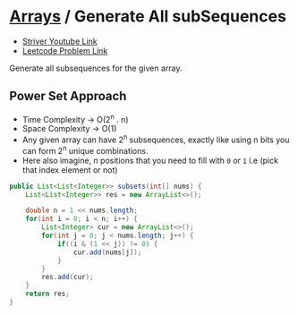# [Arrays](array.md) / Generate All subSequences

-   [Striver Youtube Link](https://www.youtube.com/watch?v=b7AYbpM5YrE)
-   [Leetcode Problem Link](https://leetcode.com/problems/subsets/)

Generate all subsequences for the given array.

## Power Set Approach

-   Time Complexity -> O(2<sup>n</sup> . n)
-   Space Complexity -> O(1)
-   Any given array can have 2<sup>n</sup> subsequences, exactly like using n bits you can form 2<sup>n</sup> unique combinations.
-   Here also imagine, n positions that you need to fill with `0` or `1` i.e (pick that index element or not)

```java
public List<List<Integer>> subsets(int[] nums) {
    List<List<Integer>> res = new ArrayList<>();

    double n = 1 << nums.length;
    for(int i = 0; i < n; i++) {
        List<Integer> cur = new ArrayList<>();
        for(int j = 0; j < nums.length; j++) {
            if((i & (1 << j)) != 0) {
                cur.add(nums[j]);
            }
        }
        res.add(cur);
    }
    return res;
}
```
